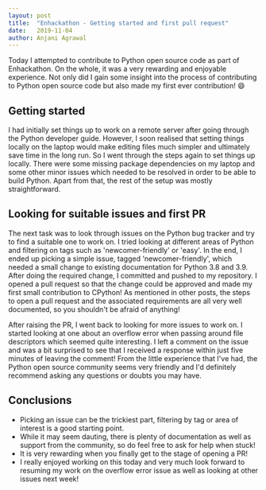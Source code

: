 ```yaml
---
layout: post
title:  "Enhackathon - Getting started and first pull request"
date:   2019-11-04
author: Anjani Agrawal
---
```


Today I attempted to contribute to Python open source code as part of Enhackathon. On the whole, it was a very rewarding and enjoyable experience. Not only did I gain some insight into the process of contributing to Python open source code but also made my first ever contribution! :smile:


## Getting started

I had initially set things up to work on a remote server after going through the Python developer guide. However, I soon realised that setting things locally on the laptop would make editing files much simpler and ultimately save time in the long run. So I went through the steps again to set things up locally. There were some missing package dependencies on my laptop and some other minor issues which needed to be resolved in order to be able to build Python. Apart from that, the rest of the setup was mostly straightforward.

## Looking for suitable issues and first PR

The next task was to look through issues on the Python bug tracker and try to find a suitable one to work on. I tried looking at different areas of Python and filtering on tags such as 'newcomer-friendly' or 'easy'. In the end, I ended up picking a simple issue, tagged 'newcomer-friendly', which needed a small change to existing documentation for Python 3.8 and 3.9. After doing the required change, I committed and pushed to my repository. I opened a pull request so that the change could be approved and made my first small contribution to CPython! As mentioned in other posts, the steps to open a pull request and the associated requirements are all very well documented, so you shouldn't be afraid of anything!

After raising the PR, I went back to looking for more issues to work on. I started looking at one about an overflow error when passing around file descriptors which seemed quite interesting. I left a comment on the issue and was a bit surprised to see that I received a response within just five minutes of leaving the comment! From the little experience that I've had, the Python open source community seems very friendly and I'd definitely recommend asking any questions or doubts you may have. 


## Conclusions

- Picking an issue can be the trickiest part, filtering by tag or area of interest is a good starting point.
- While it may seem dauting, there is plenty of documentation as well as support from the community, so do feel free to ask for help when stuck!
- It is very rewarding when you finally get to the stage of opening a PR!
- I really enjoyed working on this today and very much look forward to resuming my work on the overflow error issue as well as looking at other issues next week! 


